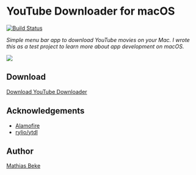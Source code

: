 #  YouTube Downloader for macOS

[![Build Status](https://travis-ci.com/DenBeke/YouTube-Downloader-for-macOS.svg?branch=master)](https://travis-ci.com/DenBeke/YouTube-Downloader-for-macOS)

*Simple menu bar app to download YouTube movies on your Mac.
I wrote this as a test project to learn more about app development on macOS.*


![](https://denbeke.be/blog/wp-content/uploads/2017/11/Youtube-downloader-macOS-Swift.gif)


## Download

[Download YouTube Downloader](https://github.com/DenBeke/YouTube-Downloader-for-macOS/releases/download/v0.1/Youtube.Downloader.zip)


## Acknowledgements

* [Alamofire](https://github.com/Alamofire/Alamofire)
* [rylio/ytdl](https://github.com/rylio/ytdl)


## Author

[Mathias Beke](https://denbeke.be)
